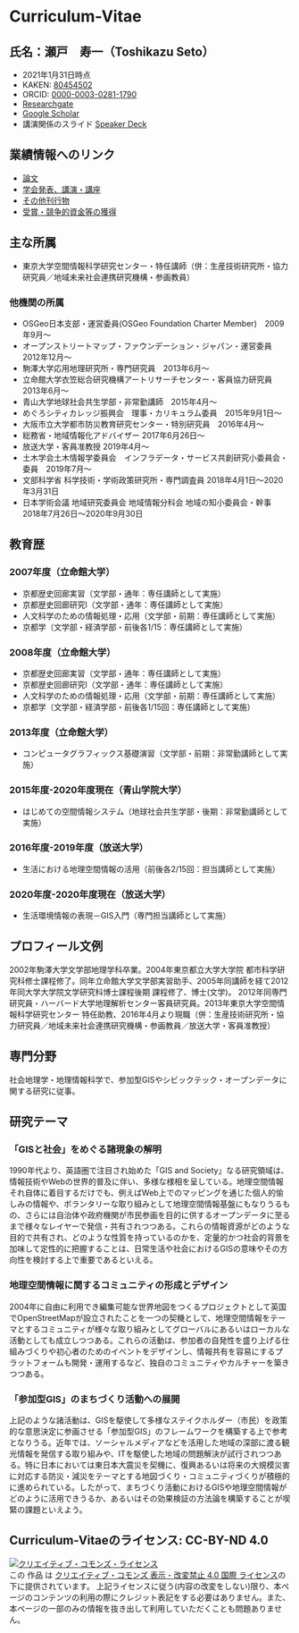 # Curriculum-Vitae
## 氏名：瀬戸　寿一（Toshikazu Seto）
* 2021年1月31日時点
* KAKEN: [80454502](https://nrid.nii.ac.jp/ja/nrid/1000080454502/)
* ORCID: [0000-0003-0281-1790](https://orcid.org/0000-0003-0281-1790)
* [Researchgate](https://www.researchgate.net/profile/Toshikazu_Seto)
* [Google Scholar](https://scholar.google.com/citations?user=UgfWHA4AAAAJ)
* 講演関係のスライド [Speaker Deck](https://speakerdeck.com/tosseto)

## 業績情報へのリンク
* [論文](https://github.com/tosseto/Curriculum-Vitae/blob/master/Article.md)
* [学会発表、講演・講座](https://github.com/tosseto/Curriculum-Vitae/blob/master/Presentation.md)
* [その他刊行物](https://github.com/tosseto/Curriculum-Vitae/blob/master/Others.md)
* [受賞・競争的資金等の獲得](https://github.com/tosseto/Curriculum-Vitae/blob/master/Prizes_Funds.md)

## 主な所属
* 東京大学空間情報科学研究センター・特任講師（併：生産技術研究所・協力研究員／地域未来社会連携研究機構・参画教員）

### 他機関の所属
*	OSGeo日本支部・運営委員(OSGeo Foundation Charter Member)　2009年9月〜
*	オープンストリートマップ・ファウンデーション・ジャパン・運営委員　2012年12月〜
*	駒澤大学応用地理研究所・専門研究員　2013年6月〜
* 立命館大学衣笠総合研究機構アートリサーチセンター・客員協力研究員　2013年6月〜
* 青山大学地球社会共生学部・非常勤講師　2015年4月〜
* めぐろシティカレッジ振興会　理事・カリキュラム委員　2015年9月1日〜
*	大阪市立大学都市防災教育研究センター・特別研究員　2016年4月〜
*	総務省・地域情報化アドバイザー 2017年6月26日〜
* 放送大学・客員准教授 2019年4月〜
*	土木学会土木情報学委員会　インフラデータ・サービス共創研究小委員会・委員　2019年7月〜
*	文部科学省 科学技術・学術政策研究所・専門調査員 2018年4月1日〜2020年3月31日
*	日本学術会議 地域研究委員会 地域情報分科会 地域の知小委員会・幹事 2018年7月26日〜2020年9月30日

## 教育歴
### 2007年度（立命館大学）
 - 京都歴史回廊実習（文学部・通年：専任講師として実施）
 - 京都歴史回廊研究I（文学部・通年：専任講師として実施）
 - 人文科学のための情報処理・応用（文学部・前期：専任講師として実施）
 - 京都学（文学部・経済学部・前後各1/15：専任講師として実施）
### 2008年度（立命館大学）
 - 京都歴史回廊実習（文学部・通年：専任講師として実施）
 - 京都歴史回廊研究I（文学部・通年：専任講師として実施）
 - 人文科学のための情報処理・応用（文学部・前期：専任講師として実施）
 - 京都学（文学部・経済学部・前後各1/15回：専任講師として実施）
### 2013年度（立命館大学）
 - コンピュータグラフィックス基礎演習（文学部・前期：非常勤講師として実施）
### 2015年度-2020年度現在（青山学院大学）
 - はじめての空間情報システム（地球社会共生学部・後期：非常勤講師として実施）
### 2016年度-2019年度（放送大学）
 - 生活における地理空間情報の活用（前後各2/15回：担当講師として実施）
### 2020年度-2020年度現在（放送大学）
 - 生活環境情報の表現－GIS入門（専門担当講師として実施）

## プロフィール文例
2002年駒澤大学文学部地理学科卒業。2004年東京都立大学大学院 都市科学研究科修士課程修了。同年立命館大学文学部実習助手、2005年同講師を経て2012年同大学大学院文学研究科博士課程後期 課程修了、博士(文学)。
2012年同専門研究員・ハーバード大学地理解析センター客員研究員。2013年東京大学空間情報科学研究センター 特任助教、2016年4月より現職（併：生産技術研究所・協力研究員／地域未来社会連携研究機構・参画教員／放送大学・客員准教授）

## 専門分野
社会地理学・地理情報科学で、参加型GISやシビックテック・オープンデータに関する研究に従事。

## 研究テーマ
### 「GISと社会」をめぐる諸現象の解明
1990年代より、英語圏で注目され始めた「GIS and Society」なる研究領域は、情報技術やWebの世界的普及に伴い、多様な様相を呈している。地理空間情報それ自体に着目するだけでも、例えばWeb上でのマッピングを通じた個人的愉しみの情報や、ボランタリーな取り組みとして地理空間情報基盤にもなりうるもの、さらには自治体や政府機関が市民参画を目的に供するオープンデータに至るまで様々なレイヤーで発信・共有されつつある。これらの情報資源がどのような目的で共有され、どのような性質を持っているのかを、定量的かつ社会的背景を加味して定性的に把握することは、日常生活や社会におけるGISの意味やその方向性を検討する上で重要であるといえる。

### 地理空間情報に関するコミュニティの形成とデザイン
2004年に自由に利用でき編集可能な世界地図をつくるプロジェクトとして英国でOpenStreetMapが設立されたことを一つの契機として、地理空間情報をテーマとするコミュニティが様々な取り組みとしてグローバルにあるいはローカルな活動としても成立しつつある。これらの活動は、参加者の自発性を盛り上げる仕組みづくりや初心者のためのイベントをデザインし、情報共有を容易にするプラットフォームも開発・運用するなど、独自のコミュニティやカルチャーを築きつつある。

### 「参加型GIS」のまちづくり活動への展開
上記のような諸活動は、GISを駆使して多様なステイクホルダー（市民）を政策的な意思決定に参画させる「参加型GIS」のフレームワークを構築する上で参考となりうる。近年では、ソーシャルメディアなどを活用した地域の深部に渡る観光情報を発信する取り組みや、ITを駆使した地域の問題解決が試行されつつある。特に日本においては東日本大震災を契機に、復興あるいは将来の大規模災害に対応する防災・減災をテーマとする地図づくり・コミュニティづくりが積極的に進められている。したがって、まちづくり活動におけるGISや地理空間情報がどのように活用できうるか、あるいはその効果検証の方法論を構築することが喫緊の課題といえよう。 

## Curriculum-Vitaeのライセンス: CC-BY-ND 4.0

<a rel="license" href="http://creativecommons.org/licenses/by-nd/4.0/"><img alt="クリエイティブ・コモンズ・ライセンス" style="border-width:0" src="https://i.creativecommons.org/l/by-nd/4.0/88x31.png" /></a><br />この 作品 は <a rel="license" href="http://creativecommons.org/licenses/by-nd/4.0/">クリエイティブ・コモンズ 表示 - 改変禁止 4.0 国際 ライセンス</a>の下に提供されています。
上記ライセンスに従う(内容の改変をしない)限り、本ページのコンテンツの利用の際にクレジット表記をする必要はありません。また、本ページの一部のみの情報を抜き出して利用していただくことも問題ありません。
